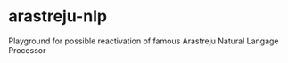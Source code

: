 arastreju-nlp
=============

Playground for possible reactivation of famous Arastreju Natural Langage Processor